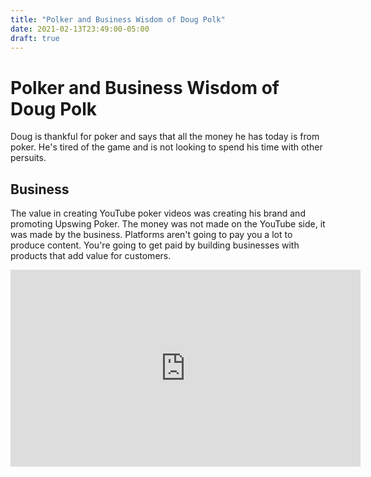 ```yaml
---
title: "Polker and Business Wisdom of Doug Polk"
date: 2021-02-13T23:49:00-05:00
draft: true
---
```


# Polker and Business Wisdom of Doug Polk

Doug is thankful for poker and says that all the money he has today is from poker.  He's tired of the game and is not looking to spend his time with other persuits.

## Business

The value in creating YouTube poker videos was creating his brand and promoting Upswing Poker.  The money was not made on the YouTube side, it was made by the business.  Platforms aren't going to pay you a lot to produce content.  You're going to get paid by building businesses with products that add value for customers.

<iframe width="560" height="315" src="https://www.youtube.com/embed/R_CafCk-u7M?start=1164" frameborder="0" allow="accelerometer; autoplay; clipboard-write; encrypted-media; gyroscope; picture-in-picture" allowfullscreen></iframe>



